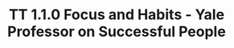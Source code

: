 ---
toc: true
layout: post
description: 
categories: [techtalk]
title: TT 1.1.0 Focus and Habits - Yale Professor on Successful People
---